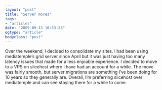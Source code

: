 ```yaml
---
layout: "post"
title: "Server moves"
tags: 
- "articles"
date: "2009-09-13 16:53:28"
ogtype: "article"
bodyclass: "post"
---
```


Over the weekend, I decided to consolidate my sites. I had been using mediatemple’s grid server since April but it was just having too many latency issues that made for a less enjoable experience. I decided to move to a VPS on slicehost where I have had an account for a while. The move was fairly smooth, but server migrations are something I’ve been doing for 10 years so they generally are. Overall, I’m preferring slicehost over mediatemple and can see staying there for a while to come.